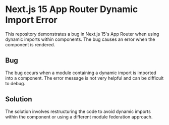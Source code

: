 # Next.js 15 App Router Dynamic Import Error

This repository demonstrates a bug in Next.js 15's App Router when using dynamic imports within components. The bug causes an error when the component is rendered.

## Bug

The bug occurs when a module containing a dynamic import is imported into a component.  The error message is not very helpful and can be difficult to debug. 

## Solution

The solution involves restructuring the code to avoid dynamic imports within the component or using a different module federation approach.